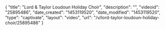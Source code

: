 {
    "title": "Lord & Taylor Loudoun Holiday Choir",
    "description": "",
    "videoid": "25895486",
    "date_created": "1453119520",
    "date_modified": "1453119520",
    "type": "captivate",
    "layout": "video",
    "url": "\/v\/lord-taylor-loudoun-holiday-choir\/25895486"
}
